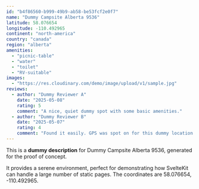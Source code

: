 ```yaml
---
id: "b4f86560-b999-49b9-ab58-be53fcf2e0f7"
name: "Dummy Campsite Alberta 9536"
latitude: 58.076654
longitude: -110.492965
continent: "north-america"
country: "canada"
region: "alberta"
amenities:
  - "picnic-table"
  - "water"
  - "toilet"
  - "RV-suitable"
images:
  - "https://res.cloudinary.com/demo/image/upload/v1/sample.jpg"
reviews:
  - author: "Dummy Reviewer A"
    date: "2025-05-08"
    rating: 5
    comment: "A nice, quiet dummy spot with some basic amenities."
  - author: "Dummy Reviewer B"
    date: "2025-05-07"
    rating: 4
    comment: "Found it easily. GPS was spot on for this dummy location."
---
```


This is a **dummy description** for Dummy Campsite Alberta 9536, generated for the proof of concept.

It provides a serene environment, perfect for demonstrating how SvelteKit can handle a large number of static pages. The coordinates are 58.076654, -110.492965.
